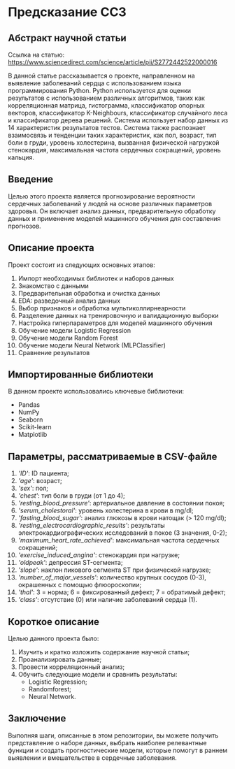 # Предсказание ССЗ

## Абстракт научной статьи

Ссылка на статью: 
<https://www.sciencedirect.com/science/article/pii/S2772442522000016>

В данной статье рассказывается о проекте, направленном на выявление заболеваний сердца с использованием языка программирования Python. Python используется для оценки результатов с использованием различных алгоритмов, таких как корреляционная матрица, гистограмма, классификатор опорных векторов, классификатор K-Neighbours, классификатор случайного леса и классификатор дерева решений. Система использует набор данных из 14 характеристик результатов тестов. Система также распознает взаимосвязь и тенденции таких характеристик, как пол, возраст, тип боли в груди, уровень холестерина, вызванная физической нагрузкой стенокардия, максимальная частота сердечных сокращений, уровень кальция. 

## Введение

Целью этого проекта является прогнозирование вероятности сердечных заболеваний у людей на основе различных параметров здоровья. Он включает анализ данных, предварительную обработку данных и применение моделей машинного обучения для составления прогнозов.

## Описание проекта

Проект состоит из следующих основных этапов:
1) Импорт необходимых библиотек и наборов данных
2) Знакомство с данными
3) Предварительная обработка и очистка данных
4) EDA: разведочный анализ данных
5) Выбор признаков и обработка мультиколлирнеарности
6) Разделение данных на тренировочную и валидационную выборки
7) Настройка гиперпараметров для моделей машинного обучения
8) Обучение модели Logistic Regression
9) Обучение модели Random Forest
10) Обучение модели Neural Network (MLPClassifier)
11) Сравнение результатов

## Импортированные библиотеки

В данном проекте использовались ключевые библиотеки:
* Pandas
* NumPy
* Seaborn
* Scikit-learn
* Matplotlib

## Параметры, рассматриваемые в CSV-файле

1) *'ID'*: ID пациента;
2) *'age'*: возраст;
3) *'sex'*: пол;
4) *'chest'*: тип боли в груди (от 1 до 4);
5) *'resting_blood_pressure'*: артериальное давление в состоянии покоя;
6) *'serum_cholestoral'*: уровень холестерина в крови в mg/dl;
7) *'fasting_blood_sugar'*: анализ глюкозы в крови натощак (> 120 mg/dl);
8) *'resting_electrocardiographic_results'*: результаты электрокардиографических исследований в покое (3 значения, 0-2);
9) *'maximum_heart_rate_achieved'*: максимальная частота сердечных сокращений;
10) *'exercise_induced_angina'*: стенокардия при нагрузке;
11) *'oldpeak'*: депрессия ST-сегмента;
12) *'slope'*: наклон пикового сегмента ST при физической нагрузке;
13) *'number_of_major_vessels'*: количество крупных сосудов (0-3), окрашенных с помощью флюороскопии;
14) *'thal'*: 3 = норма; 6 = фиксированный дефект; 7 = обратимый дефект;
15) *'class'*: отсутствие (0) или наличие заболеваний сердца (1).

## Короткое описание

Целью данного проекта было:
1) Изучить и кратко изложить содержание научной статьи;
2) Проанализировать данные;
3) Провести корреляционный анализ;
4) Обучить следующие модели и сравнить результаты:
    * Logistic Regression;
    * Randomforest;
    * Neural Network.

## Заключение

Выполняя шаги, описанные в этом репозитории, вы можете получить представление о наборе данных, выбрать наиболее релевантные функции и создать прогностические модели, которые помогут в раннем выявлении и вмешательстве в сердечные заболевания.